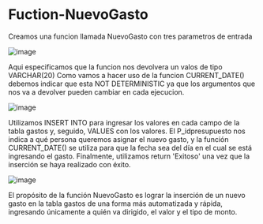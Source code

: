 # Fuction-NuevoGasto

Creamos una funcion llamada NuevoGasto con tres parametros de entrada 

![image](https://github.com/user-attachments/assets/957f09e8-ebc3-477e-9137-c6895d750498)

Aqui especificamos que la funcion nos devolvera un valos de tipo VARCHAR(20) 
Como vamos a hacer uso de la funcion CURRENT_DATE() debemos indicar que esta NOT DETERMINISTIC
ya que los argumentos que nos va a devolver pueden cambiar en cada ejecucion.

![image](https://github.com/user-attachments/assets/f0aa86ba-9152-4269-9b42-8f5a2b4ddf26)

Utilizamos INSERT INTO para ingresar los valores en cada campo de la tabla gastos y, seguido,
VALUES con los valores. El P_idpresupuesto nos indica a qué persona queremos asignar el nuevo
gasto, y la función CURRENT_DATE() se utiliza para que la fecha sea del día en el cual se está
ingresando el gasto. Finalmente, utilizamos return 'Exitoso' una vez que la inserción se haya 
realizado con éxito.

![image](https://github.com/user-attachments/assets/db5a18f8-ace8-4b08-b44b-d216bf0c9504) 


El propósito de la función NuevoGasto es lograr la inserción de un nuevo gasto en la tabla gastos de una forma
más automatizada y rápida, ingresando únicamente a quién va dirigido, el valor y el tipo de monto.






